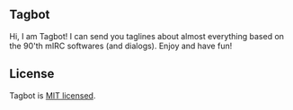 ## Tagbot

Hi, I am Tagbot! I can send you taglines about almost everything based on the 90'th mIRC softwares (and dialogs).
Enjoy and have fun!

## License

Tagbot is [MIT licensed](LICENSE).
